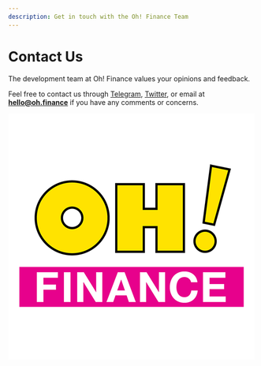 ```yaml
---
description: Get in touch with the Oh! Finance Team
---
```


# Contact Us

The development team at Oh! Finance values your opinions and feedback.

Feel free to contact us through [Telegram](https://t.me/OhFinanceDefi), [Twitter](https://twitter.com/OhFinanceDefi), or email at **hello@oh.finance** if you have any comments or concerns.

![](<../.gitbook/assets/oh-brand-500 (1).png>)

